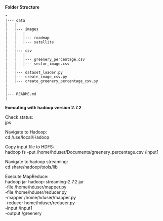 **Folder Structure**
```
*
|--- data
|	|
|	|--- images
|	|	|
|	|	|--- roadmap
|	|	|--- satellite
|	|	
|	|--- csv
|	|	|
|	|	|--- greenery_percentage.csv
|	|	|--- sector_image.csv
|	|	
|	|--- dataset_loader.py
|	|--- create_image_csv.py
|	|--- create_greenery_percentage_csv.py
|
|
|--- README.md
|
```

**Executing with hadoop version 2.7.2**

Check status:  
jps

Navigate to Hadoop:  
cd /use/local/Hadoop

Copy input file to HDFS:  
hadoop fs -put /home/hduser/Documents/greenery_percentage.csv /input1


Navigate to hadoop streaming:  
cd share/hadoop/tools/lib

Execute MapReduce:  
hadoop jar hadoop-streaming-2.7.2 jar \
-file /home/hduser/mapper.py \
-file /home/hduser/reducer.py \
-mapper /home/hduser/mapper.py \
-reducer home/hduser/reducer.py \
-input /input1 \
-output /greenery